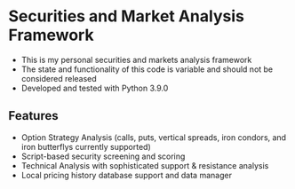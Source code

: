 # Securities and Market Analysis Framework

* This is my personal securities and markets analysis framework
* The state and functionality of this code is variable and should not be considered released
* Developed and tested with Python 3.9.0

## Features
* Option Strategy Analysis (calls, puts, vertical spreads, iron condors, and iron butterflys currently supported)
* Script-based security screening and scoring
* Technical Analysis with sophisticated support & resistance analysis
* Local pricing history database support and data manager

